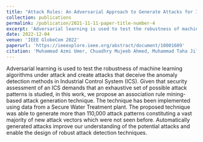 ```yaml
---
title: "Attack Rules: An Adversarial Approach to Generate Attacks for Industrial Control Systems using Machine Learning"
collection: publications
permalink: /publication/2021-11-11-paper-title-number-4
excerpt: 'Adversarial learning is used to test the robustness of machine learning algorithms under attack and create attacks that deceive the anomaly detection methods in Industrial Control System (ICS). Given that security assessment of an ICS demands that an exhaustive set of possible attack patterns is studied, in this work, we propose an association rule mining-based attack generation technique. The technique has been implemented using data from a Secure Water Treatment plant. The proposed technique was able to generate more than 110,000 attack patterns constituting a vast majority of new attack vectors which were not seen before. Automatically generated attacks improve our understanding of the potential attacks and enable the design of robust attack detection techniques.'
date: 2022-12-04
venue: 'IEEE GlobeCom 2022'
paperurl: 'https://ieeexplore.ieee.org/abstract/document/10001609'
citation: 'Muhammad Azmi Umer, Chuadhry Mujeeb Ahmed, Muhammad Taha Jilani, and Aditya P. Mathur. 2021. Attack Rules: An Adversarial Approach to Generate Attacks for Industrial Control Systems using Machine Learning. In Proceedings of the 2th Workshop on CPS&IoT Security and Privacy (CPSIoTSec '21). Association for Computing Machinery, New York, NY, USA, 35–40. https://doi.org/10.1145/3462633.3483976'
---
```

Adversarial learning is used to test the robustness of machine learning algorithms under attack and create attacks that deceive the anomaly detection methods in Industrial Control System (ICS). Given that security assessment of an ICS demands that an exhaustive set of possible attack patterns is studied, in this work, we propose an association rule mining-based attack generation technique. The technique has been implemented using data from a Secure Water Treatment plant. The proposed technique was able to generate more than 110,000 attack patterns constituting a vast majority of new attack vectors which were not seen before. Automatically generated attacks improve our understanding of the potential attacks and enable the design of robust attack detection techniques.

